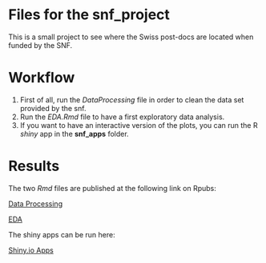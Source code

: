 Files for the snf_project
==================================================

This is a small project to see where the Swiss post-docs are located when funded by the SNF.

# Workflow

1. First of all, run the *DataProcessing* file in order to clean the data set provided by the snf.
2. Run the *EDA.Rmd* file to have a first exploratory data analysis. 
3. If you want to have an interactive version of the plots, you can run the R *shiny* app in the **snf_apps** folder.

# Results

The two *Rmd* files are published at the following link on Rpubs:

[Data Processing](http://rpubs.com/davidpham87/19545)

[EDA](http://rpubs.com/davidpham87/19544)

The shiny apps can be run here:

[Shiny.io Apps](https://davidpham87.shinyapps.io/snf_apps/)

